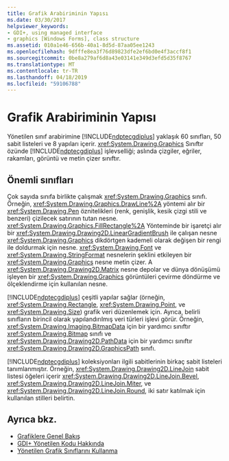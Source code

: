 ```yaml
---
title: Grafik Arabiriminin Yapısı
ms.date: 03/30/2017
helpviewer_keywords:
- GDI+, using managed interface
- graphics [Windows Forms], class structure
ms.assetid: 010a1e46-656b-40a1-8d5d-87aa05ee1243
ms.openlocfilehash: 9dfffe8ea3f76d89823dfe2ef6bd0e4f3accf8f1
ms.sourcegitcommit: 0be8a279af6d8a43e03141e349d3efd5d35f8767
ms.translationtype: MT
ms.contentlocale: tr-TR
ms.lasthandoff: 04/18/2019
ms.locfileid: "59106788"
---
```

# <a name="structure-of-the-graphics-interface"></a>Grafik Arabiriminin Yapısı
Yönetilen sınıf arabirimine [!INCLUDE[ndptecgdiplus](../../../../includes/ndptecgdiplus-md.md)] yaklaşık 60 sınıfları, 50 sabit listeleri ve 8 yapıları içerir. <xref:System.Drawing.Graphics> Sınıftır özünde [!INCLUDE[ndptecgdiplus](../../../../includes/ndptecgdiplus-md.md)] işlevselliği; aslında çizgiler, eğriler, rakamları, görüntü ve metin çizer sınıftır.  
  
## <a name="important-classes"></a>Önemli sınıfları  
 Çok sayıda sınıfa birlikte çalışmak <xref:System.Drawing.Graphics> sınıfı. Örneğin, <xref:System.Drawing.Graphics.DrawLine%2A> yöntemi alır bir <xref:System.Drawing.Pen> öznitelikleri (renk, genişlik, kesik çizgi stili ve benzeri) çizilecek satırının tutan nesne. <xref:System.Drawing.Graphics.FillRectangle%2A> Yönteminde bir işaretçi alır bir <xref:System.Drawing.Drawing2D.LinearGradientBrush> ile çalışan nesne <xref:System.Drawing.Graphics> dikdörtgen kademeli olarak değişen bir rengi ile doldurmak için nesne. <xref:System.Drawing.Font> ve <xref:System.Drawing.StringFormat> nesnelerin şeklini etkileyen bir <xref:System.Drawing.Graphics> nesne metin çizer. A <xref:System.Drawing.Drawing2D.Matrix> nesne depolar ve dünya dönüşümü işleyen bir <xref:System.Drawing.Graphics> görüntüleri çevirme döndürme ve ölçeklendirme için kullanılan nesne.  
  
 [!INCLUDE[ndptecgdiplus](../../../../includes/ndptecgdiplus-md.md)] çeşitli yapılar sağlar (örneğin, <xref:System.Drawing.Rectangle>, <xref:System.Drawing.Point>, ve <xref:System.Drawing.Size>) grafik veri düzenlemek için. Ayrıca, belirli sınıfların birincil olarak yapılandırılmış veri türleri işlevi görür. Örneğin, <xref:System.Drawing.Imaging.BitmapData> için bir yardımcı sınıftır <xref:System.Drawing.Bitmap> sınıfı ve <xref:System.Drawing.Drawing2D.PathData> için bir yardımcı sınıftır <xref:System.Drawing.Drawing2D.GraphicsPath> sınıfı.  
  
 [!INCLUDE[ndptecgdiplus](../../../../includes/ndptecgdiplus-md.md)] koleksiyonları ilgili sabitlerinin birkaç sabit listeleri tanımlanmıştır. Örneğin, <xref:System.Drawing.Drawing2D.LineJoin> sabit listesi öğeleri içerir <xref:System.Drawing.Drawing2D.LineJoin.Bevel>, <xref:System.Drawing.Drawing2D.LineJoin.Miter>, ve <xref:System.Drawing.Drawing2D.LineJoin.Round>, iki satır katılmak için kullanılan stilleri belirtin.  
  
## <a name="see-also"></a>Ayrıca bkz.

- [Grafiklere Genel Bakış](graphics-overview-windows-forms.md)
- [GDI+ Yönetilen Kodu Hakkında](about-gdi-managed-code.md)
- [Yönetilen Grafik Sınıflarını Kullanma](using-managed-graphics-classes.md)
